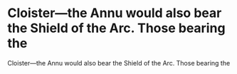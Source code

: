# Cloister—the Annu would also bear the Shield of the Arc. Those bearing the

Cloister—the Annu would also bear the Shield of the Arc. Those bearing the